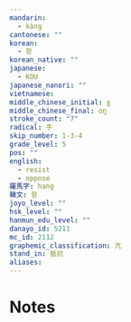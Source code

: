 ```yaml
---
mandarin:
  - kàng
cantonese: ""
korean:
  - 항
korean_native: ""
japanese:
  - KOU
japanese_nanori: ""
vietnamese:
middle_chinese_initial: ɣ
middle_chinese_final: ɑŋ
stroke_count: "7"
radical: 手
skip_number: 1-3-4
grade_level: 5
pos: ""
english:
  - resist
  - oppose
羅馬字: hang
韓文: 항
joyo_level: ""
hsk_level: ""
hanmun_edu_level: ""
danayo_id: 5211
mc_id: 2112
graphemic_classification: 亢
stand_in: 抵抗
aliases:
---
```


# Notes
